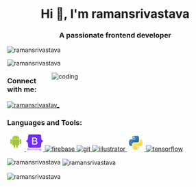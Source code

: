 <h1 align="center">Hi 👋, I'm ramansrivastava</h1>
<h3 align="center">A passionate frontend developer</h3>

<p align="left"> <img src="https://komarev.com/ghpvc/?username=ramansrivastava&label=Profile%20views&color=0e75b6&style=flat" alt="ramansrivastava" /> </p>
<p align="left"> <img src="https://image.freepik.com/vecteurs-libre/entropy-glitch-vector-couleurs-vives_158941-5.jpg" alt="ramansrivastava" /> </p>
<img align="right" alt="coding" width="400" src="https://i.pinimg.com/originals/a1/e8/61/a1e8617d65e18b25e838b5f2eaf436c9.gif">
<h3 align="left">Connect with me:</h3>
<p align="left">
<a href="https://instagram.com/ramansrivastav_" target="blank"><img align="center" src="https://cdn.jsdelivr.net/npm/simple-icons@3.0.1/icons/instagram.svg" alt="ramansrivastav_" height="30" width="40" /></a>
</p>

<h3 align="left">Languages and Tools:</h3>
<p align="left"> <a href="https://developer.android.com" target="_blank"> <img src="https://raw.githubusercontent.com/devicons/devicon/master/icons/android/android-original-wordmark.svg" alt="android" width="40" height="40"/> </a> <a href="https://getbootstrap.com" target="_blank"> <img src="https://raw.githubusercontent.com/devicons/devicon/master/icons/bootstrap/bootstrap-plain-wordmark.svg" alt="bootstrap" width="40" height="40"/> </a> <a href="https://firebase.google.com/" target="_blank"> <img src="https://www.vectorlogo.zone/logos/firebase/firebase-icon.svg" alt="firebase" width="40" height="40"/> </a> <a href="https://git-scm.com/" target="_blank"> <img src="https://www.vectorlogo.zone/logos/git-scm/git-scm-icon.svg" alt="git" width="40" height="40"/> </a> <a href="https://www.adobe.com/in/products/illustrator.html" target="_blank"> <img src="https://www.vectorlogo.zone/logos/adobe_illustrator/adobe_illustrator-icon.svg" alt="illustrator" width="40" height="40"/> </a> <a href="https://www.python.org" target="_blank"> <img src="https://raw.githubusercontent.com/devicons/devicon/master/icons/python/python-original.svg" alt="python" width="40" height="40"/> </a> <a href="https://www.tensorflow.org" target="_blank"> <img src="https://www.vectorlogo.zone/logos/tensorflow/tensorflow-icon.svg" alt="tensorflow" width="40" height="40"/> </a> </p>

<p><img align="left" src="https://github-readme-stats.vercel.app/api/top-langs?username=ramansrivastava&show_icons=true&locale=en&layout=compact" alt="ramansrivastava" /></p>

<p>&nbsp;<img align="center" src="https://github-readme-stats.vercel.app/api?username=ramansrivastava&show_icons=true&locale=en" alt="ramansrivastava" /></p>

<p><img align="center" src="https://github-readme-streak-stats.herokuapp.com/?user=ramansrivastava&" alt="ramansrivastava" /></p>
